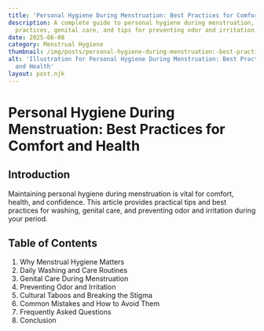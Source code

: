 ```yaml
---
title: 'Personal Hygiene During Menstruation: Best Practices for Comfort and Health'
description: A complete guide to personal hygiene during menstruation, including washing
  practices, genital care, and tips for preventing odor and irritation.
date: 2025-06-08
category: Menstrual Hygiene
thumbnail: /img/posts/personal-hygiene-during-menstruation:-best-practices-for-comfort-and-health.webp
alt: 'Illustration for Personal Hygiene During Menstruation: Best Practices for Comfort
  and Health'
layout: post.njk
---
```


# Personal Hygiene During Menstruation: Best Practices for Comfort and Health

## Introduction
Maintaining personal hygiene during menstruation is vital for comfort, health, and confidence. This article provides practical tips and best practices for washing, genital care, and preventing odor and irritation during your period.

## Table of Contents
1. Why Menstrual Hygiene Matters
2. Daily Washing and Care Routines
3. Genital Care During Menstruation
4. Preventing Odor and Irritation
5. Cultural Taboos and Breaking the Stigma
6. Common Mistakes and How to Avoid Them
7. Frequently Asked Questions
8. Conclusion

<!-- Article content will be expanded to reach 2000+ words in the next steps --> 